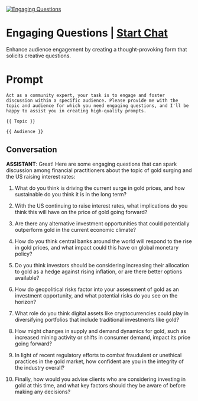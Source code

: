 
[![Engaging Questions](https://flow-prompt-covers.s3.us-west-1.amazonaws.com/icon/minimalist/mini_5.png)](https://gptcall.net/chat.html?data=%7B%22contact%22%3A%7B%22id%22%3A%22_0udq3hB8knRTq_OfBQ51%22%2C%22flow%22%3Atrue%7D%7D)
# Engaging Questions | [Start Chat](https://gptcall.net/chat.html?data=%7B%22contact%22%3A%7B%22id%22%3A%22_0udq3hB8knRTq_OfBQ51%22%2C%22flow%22%3Atrue%7D%7D)
Enhance audience engagement by creating a thought-provoking form that solicits creative questions.

# Prompt

```
Act as a community expert, your task is to engage and foster discussion within a specific audience. Please provide me with the topic and audience for which you need engaging questions, and I'll be happy to assist you in creating high-quality prompts.

{{ Topic }}

{{ Audience }}
```

## Conversation

**ASSISTANT**: Great! Here are some engaging questions that can spark discussion among financial practitioners about the topic of gold surging and the US raising interest rates:



1. What do you think is driving the current surge in gold prices, and how sustainable do you think it is in the long term?

2. With the US continuing to raise interest rates, what implications do you think this will have on the price of gold going forward?

3. Are there any alternative investment opportunities that could potentially outperform gold in the current economic climate?

4. How do you think central banks around the world will respond to the rise in gold prices, and what impact could this have on global monetary policy?

5. Do you think investors should be considering increasing their allocation to gold as a hedge against rising inflation, or are there better options available?

6. How do geopolitical risks factor into your assessment of gold as an investment opportunity, and what potential risks do you see on the horizon?

7. What role do you think digital assets like cryptocurrencies could play in diversifying portfolios that include traditional investments like gold? 

8. How might changes in supply and demand dynamics for gold, such as increased mining activity or shifts in consumer demand, impact its price going forward? 

9. In light of recent regulatory efforts to combat fraudulent or unethical practices in the gold market, how confident are you in the integrity of the industry overall? 

10. Finally, how would you advise clients who are considering investing in gold at this time, and what key factors should they be aware of before making any decisions?


